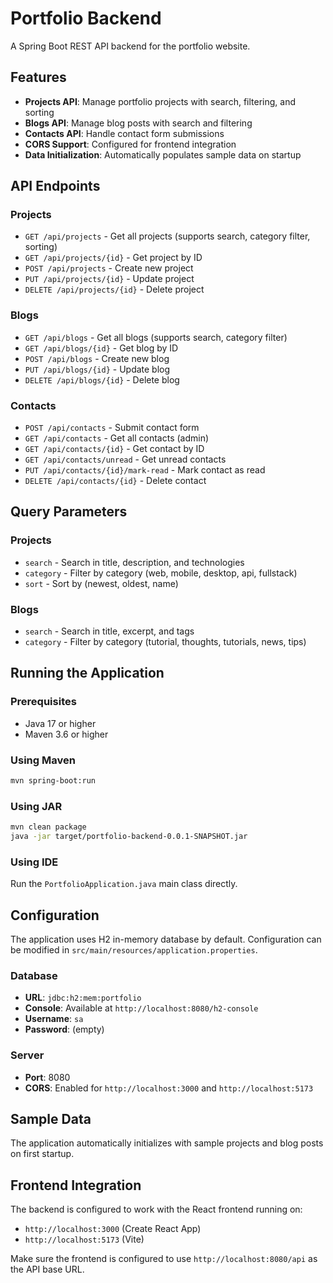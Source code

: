 # Portfolio Backend

A Spring Boot REST API backend for the portfolio website.

## Features

- **Projects API**: Manage portfolio projects with search, filtering, and sorting
- **Blogs API**: Manage blog posts with search and filtering
- **Contacts API**: Handle contact form submissions
- **CORS Support**: Configured for frontend integration
- **Data Initialization**: Automatically populates sample data on startup

## API Endpoints

### Projects
- `GET /api/projects` - Get all projects (supports search, category filter, sorting)
- `GET /api/projects/{id}` - Get project by ID
- `POST /api/projects` - Create new project
- `PUT /api/projects/{id}` - Update project
- `DELETE /api/projects/{id}` - Delete project

### Blogs
- `GET /api/blogs` - Get all blogs (supports search, category filter)
- `GET /api/blogs/{id}` - Get blog by ID
- `POST /api/blogs` - Create new blog
- `PUT /api/blogs/{id}` - Update blog
- `DELETE /api/blogs/{id}` - Delete blog

### Contacts
- `POST /api/contacts` - Submit contact form
- `GET /api/contacts` - Get all contacts (admin)
- `GET /api/contacts/{id}` - Get contact by ID
- `GET /api/contacts/unread` - Get unread contacts
- `PUT /api/contacts/{id}/mark-read` - Mark contact as read
- `DELETE /api/contacts/{id}` - Delete contact

## Query Parameters

### Projects
- `search` - Search in title, description, and technologies
- `category` - Filter by category (web, mobile, desktop, api, fullstack)
- `sort` - Sort by (newest, oldest, name)

### Blogs
- `search` - Search in title, excerpt, and tags
- `category` - Filter by category (tutorial, thoughts, tutorials, news, tips)

## Running the Application

### Prerequisites
- Java 17 or higher
- Maven 3.6 or higher

### Using Maven
```bash
mvn spring-boot:run
```

### Using JAR
```bash
mvn clean package
java -jar target/portfolio-backend-0.0.1-SNAPSHOT.jar
```

### Using IDE
Run the `PortfolioApplication.java` main class directly.

## Configuration

The application uses H2 in-memory database by default. Configuration can be modified in `src/main/resources/application.properties`.

### Database
- **URL**: `jdbc:h2:mem:portfolio`
- **Console**: Available at `http://localhost:8080/h2-console`
- **Username**: `sa`
- **Password**: (empty)

### Server
- **Port**: 8080
- **CORS**: Enabled for `http://localhost:3000` and `http://localhost:5173`

## Sample Data

The application automatically initializes with sample projects and blog posts on first startup.

## Frontend Integration

The backend is configured to work with the React frontend running on:
- `http://localhost:3000` (Create React App)
- `http://localhost:5173` (Vite)

Make sure the frontend is configured to use `http://localhost:8080/api` as the API base URL.


